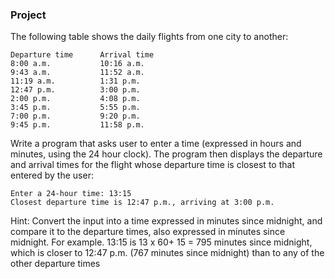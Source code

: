 ### Project

The following table shows the daily flights from one city to another:

```
Departure time      Arrival time
8:00 a.m.           10:16 a.m.
9:43 a.m.           11:52 a.m.
11:19 a.m.          1:31 p.m.
12:47 p.m.          3:00 p.m.
2:00 p.m.           4:08 p.m.
3:45 p.m.           5:55 p.m.
7:00 p.m.           9:20 p.m.
9:45 p.m.           11:58 p.m.
```

Write a program that asks user to enter a time (expressed in hours and minutes, using the 24 hour clock). The program then displays the departure and arrival times for the flight whose departure time is closest to that entered by the user:

```
Enter a 24-hour time: 13:15
Closest departure time is 12:47 p.m., arriving at 3:00 p.m.
```

Hint: Convert the input into a time expressed in minutes since midnight, and compare it to the departure times, also expressed in minutes since midnight. For example. 13:15 is 13 x 60+ 15 = 795 minutes since midnight, which is closer to 12:47 p.m. (767 minutes since midnight) than to any of the other departure times
